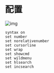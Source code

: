 # 配置

![img](https://www.runoob.com/wp-content/uploads/2015/10/vi-vim-cheat-sheet-sch.gif)







```
syntax on
set number
set norelativenumber
set cursorline
set wrap
set showcmd
set wildmenu
set hlsearch
set incsearch
```

